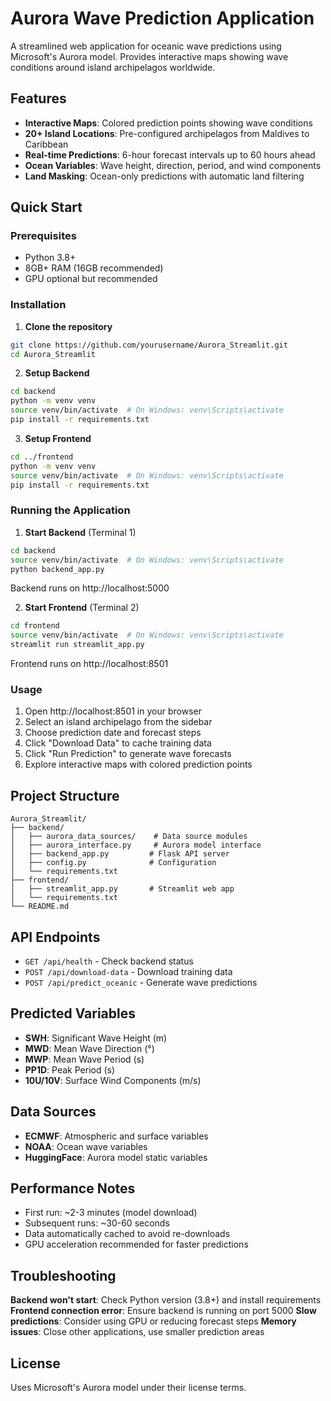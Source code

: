 # Aurora Wave Prediction Application

A streamlined web application for oceanic wave predictions using Microsoft's Aurora model. Provides interactive maps showing wave conditions around island archipelagos worldwide.

## Features

- **Interactive Maps**: Colored prediction points showing wave conditions
- **20+ Island Locations**: Pre-configured archipelagos from Maldives to Caribbean
- **Real-time Predictions**: 6-hour forecast intervals up to 60 hours ahead
- **Ocean Variables**: Wave height, direction, period, and wind components
- **Land Masking**: Ocean-only predictions with automatic land filtering

## Quick Start

### Prerequisites
- Python 3.8+
- 8GB+ RAM (16GB recommended)
- GPU optional but recommended

### Installation

1. **Clone the repository**
```bash
git clone https://github.com/yourusername/Aurora_Streamlit.git
cd Aurora_Streamlit
```

2. **Setup Backend**
```bash
cd backend
python -m venv venv
source venv/bin/activate  # On Windows: venv\Scripts\activate
pip install -r requirements.txt
```

3. **Setup Frontend**
```bash
cd ../frontend
python -m venv venv
source venv/bin/activate  # On Windows: venv\Scripts\activate
pip install -r requirements.txt
```

### Running the Application

1. **Start Backend** (Terminal 1)
```bash
cd backend
source venv/bin/activate  # On Windows: venv\Scripts\activate
python backend_app.py
```
Backend runs on http://localhost:5000

2. **Start Frontend** (Terminal 2)
```bash
cd frontend
source venv/bin/activate  # On Windows: venv\Scripts\activate
streamlit run streamlit_app.py
```
Frontend runs on http://localhost:8501

### Usage

1. Open http://localhost:8501 in your browser
2. Select an island archipelago from the sidebar
3. Choose prediction date and forecast steps
4. Click "Download Data" to cache training data
5. Click "Run Prediction" to generate wave forecasts
6. Explore interactive maps with colored prediction points

## Project Structure

```
Aurora_Streamlit/
├── backend/
│   ├── aurora_data_sources/    # Data source modules
│   ├── aurora_interface.py     # Aurora model interface
│   ├── backend_app.py         # Flask API server
│   ├── config.py              # Configuration
│   └── requirements.txt
├── frontend/
│   ├── streamlit_app.py       # Streamlit web app
│   └── requirements.txt
└── README.md
```

## API Endpoints

- `GET /api/health` - Check backend status
- `POST /api/download-data` - Download training data
- `POST /api/predict_oceanic` - Generate wave predictions

## Predicted Variables

- **SWH**: Significant Wave Height (m)
- **MWD**: Mean Wave Direction (°)
- **MWP**: Mean Wave Period (s)
- **PP1D**: Peak Period (s)
- **10U/10V**: Surface Wind Components (m/s)

## Data Sources

- **ECMWF**: Atmospheric and surface variables
- **NOAA**: Ocean wave variables
- **HuggingFace**: Aurora model static variables

## Performance Notes

- First run: ~2-3 minutes (model download)
- Subsequent runs: ~30-60 seconds
- Data automatically cached to avoid re-downloads
- GPU acceleration recommended for faster predictions

## Troubleshooting

**Backend won't start**: Check Python version (3.8+) and install requirements
**Frontend connection error**: Ensure backend is running on port 5000
**Slow predictions**: Consider using GPU or reducing forecast steps
**Memory issues**: Close other applications, use smaller prediction areas

## License

Uses Microsoft's Aurora model under their license terms.